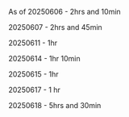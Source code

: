 As of 20250606 - 2hrs and 10min

20250607 - 2hrs and 45min

20250611 - 1hr

20250614 - 1hr 10min

20250615 - 1hr

20250617 - 1 hr

20250618 - 5hrs and 30min